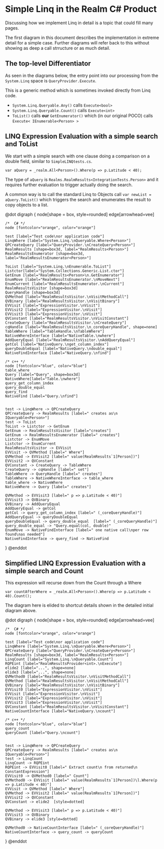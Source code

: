 Simple Linq in the Realm C# Product
======================================

Discussing how we implement Linq in detail is a topic that could fill many pages.

The first diagram in this document describes the implementation in extreme detail for a simple case. Further diagrams will refer back to this without showing as deep a call strructure or as much detail.

The top-level Differentiator
----------------------------

As seen in the diagrams below, the entry point into our processing from the `System.Linq` space is `QueryProvider.Execute`.

This is a generic method which is sometimes invoked directly from Linq code.

* `System.Linq.Queryable.Any()` calls `Execute<bool>`
* `System.Linq.Queryable.Count()` calls `Execute<int>`
* `ToList()` calls **our** `GetEnumerator()` which (in our original POCO) calls `Execute< IEnumerable<Person> >`



LINQ Expression Evaluation with a simple search and ToList
---------------------------------------------------
We start with a simple search with one clause doing a comparison on a double field, similar to `SimpleLINQtests.cs`.

`var aQuery = _realm.All<Person>().Where(p => p.Latitude < 40);`

The type of `aQuery` is `Realms.RealmResults<IntegrationTests.Person>` and it requires further evaluation to trigger actually doing the search.

A common way is to call the standard Linq to Objects call `var newList = aQuery.ToList()` which triggers the search and enumerates the result to copy objects to a list. 

@dot
digraph { 
    node[shape = box, style=rounded]
    edge[arrowhead=vee]

    /*  C# */
    node [fontcolor="orange", color="orange"]
    
    test [label="Test code\nor application code"]
    LinqWhere [label="System.Linq.\nQueryable.Where<Person>"]
    QPCreateQuery [label="QueryProvider.\nCreateQuery<Person>"]
    RealmResults [shape=box3d, label="RealmResults<Person>"]
    RealmResultsEnumerator [shape=box3d, label="RealmResultsEnumerator<Person>"]

    ToList [label="System.Linq.\nEnumerable.ToList"]
    Listctor[label="System.Collections.Generic.List.ctor"]
    GetEnum [label="RealmResults<Person>\n.GetEnumerator"]
    EnumMove [label="RealmResultsEnumerator.\nMoveNext"]
    EnumCurrent [label="RealmResultsEnumerator.\nCurrent"]
    RealmResultsVisitor [shape=box3d]
    QueryHandle [shape=box3d]
    QVMethod [label="RealmResultsVisitor.\nVisitMethodCall"]
    QVBinary [label="RealmResultsVisitor.\nVisitBinary"] 
    EVVisit [label="ExpressionVisitor.\nVisit"]
    EVVisit2 [label="ExpressionVisitor.\nVisit"]
    EVVisit3 [label="ExpressionVisitor.\nVisit"]
    QVConstant [label="RealmResultsVisitor.\nVisitConstant"]
    CreateQuery [label="RealmResultsVisitor.\nCreateQuery"]
    cqHandle [label="RealmResultsVisitor.\n_coreQueryHandle", shape=none]
    TableWhere [label="TableHandle.\nTableWhere"]
    NativeWhereInterface [label="NativeTable.\nwhere"]
    AddQueryEqual [label="RealmResultsVisitor.\nAddQueryEqual"]
    getCol [label="NativeQuery.\nget_column_index"]
    queryDoubleEqual [label="NativeQuery.\ndouble_equal"]
    NativeFindInterface [label="NativeQuery.\nfind"]

    /* c++ */
    node [fontcolor="blue", color="blue"] 
    table_where
    Query [label="Query", shape=box3d]
    NativeWhere[label="Table.\nwhere"]
    query_get_column_index
    query_double_equal
    query_find
    NativeFind [label="Query.\nfind"]
    
    
    test -> LinqWhere -> QPCreateQuery
    QPCreateQuery -> RealmResults [label=" creates as\n IQueryable<Person>"]
    test -> ToList
    ToList -> Listctor -> GetEnum
    GetEnum -> RealmResultsVisitor [label="creates"]
    GetEnum -> RealmResultsEnumerator [label=" creates"]
    Listctor -> EnumMove
    Listctor -> EnumCurrent
    RealmResultsVisitor -> EVVisit
    EVVisit -> QVMethod [label=" Where"]
    QVMethod -> EVVisit2 [label=" value(RealmResults`1[Person])"]
    EVVisit2 -> QVConstant
    QVConstant -> CreateQuery -> TableWhere
    CreateQuery -> cqHandle [label=" set"]
    TableWhere -> QueryHandle [label=" creates"]
    TableWhere -> NativeWhereInterface -> table_where
    table_where -> NativeWhere
    NativeWhere -> Query [label=" creates"]

    QVMethod -> EVVisit3 [label=" p => p.Latitude < 40)"]
    EVVisit3 -> QVBinary
    QVBinary -> AddQueryEqual
    AddQueryEqual -> getCol
    getCol -> query_get_column_index [label=" (_coreQueryHandle)"]
    AddQueryEqual -> queryDoubleEqual
    queryDoubleEqual -> query_double_equal  [label=" (_coreQueryHandle)"]
    query_double_equal -> "Query.equal(col, double)"
    EnumMove -> NativeFindInterface [label=" one native call\nper row found\nas needed"]
    NativeFindInterface -> query_find -> NativeFind   
}
@enddot  




Simplified LINQ Expression Evaluation with a simple search and Count
---------------------------------------------------

This expression will recurse down from the Count through a Where

`var countAfterWhere = _realm.All<Person>().Where(p => p.Latitude < 40).Count();`

The diagram here is elided to shortcut details shown in the detailed initial diagram above.

@dot
digraph { 
    node[shape = box, style=rounded]
    edge[arrowhead=vee]

    /*  C# */
    node [fontcolor="orange", color="orange"]
    
    test [label="Test code\nor application code"]
    LinqWhere [label="System.Linq.\nQueryable.Where<Person>"]
    QPCreateQuery [label="QueryProvider.\nCreateQuery<Person>"]
    RealmResults [shape=box3d, label="RealmResults<Person>"]
    LinqCount [label="System.Linq.\nQueryable.Count"]
    RQPEint [label="RealmResultsProvider<int>.\nExecute"]
    elide2 [label="...", shape=none]
    elide3 [label="...", shape=none]
    QVMethod0 [label="RealmResultsVisitor.\nVisitMethodCall"]
    QVMethod [label="RealmResultsVisitor.\nVisitMethodCall"]
    QVBinary [label="RealmResultsVisitor.\nVisitBinary"] 
    EVVisit0 [label="ExpressionVisitor.\nVisit"]
    EVVisit [label="ExpressionVisitor.\nVisit"]
    EVVisit2 [label="ExpressionVisitor.\nVisit"]
    EVVisit3 [label="ExpressionVisitor.\nVisit"]
    QVConstant [label="RealmResultsVisitor.\nVisitConstant"]
    NativeCountInterface [label="NativeQuery.\ncount"]

    /* c++ */
    node [fontcolor="blue", color="blue"] 
    query_count
    queryCount [label="Query.\ncount"] 
    
    
    test -> LinqWhere -> QPCreateQuery
    QPCreateQuery -> RealmResults [label=" creates as\n IQueryable<Person>"]
    test -> LinqCount
    LinqCount -> RQPEint
    RQPEint -> EVVisit0 [label=" Extract count\n from returned\n ConstantExpression"]
    EVVisit0 -> QVMethod0 [label=" Count"]
    QVMethod0 -> EVVisit [label=" value(RealmResults`1[Person])\l.Where(p => p.Latitude < 40)"]
    EVVisit -> QVMethod [label=" Where"]
    QVMethod -> EVVisit2 [label=" value(RealmResults`1[Person])"]
    EVVisit2 -> QVConstant
    QVConstant -> elide2  [style=dotted]

    QVMethod -> EVVisit3 [label=" p => p.Latitude < 40)"]
    EVVisit3 -> QVBinary
    QVBinary -> elide3 [style=dotted]

    QVMethod0 -> NativeCountInterface [label=" (_coreQueryHandle)"]
    NativeCountInterface -> query_count -> queryCount
}
@enddot  